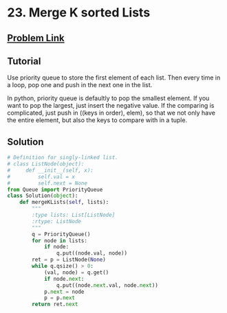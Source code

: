 # 23. Merge K sorted Lists

## [Problem Link](https://leetcode.com/problems/merge-k-sorted-lists/)

## Tutorial  
Use priority queue to store the first element of each list.
Then every time in a loop, pop one and push in the next one in the list.

In python, priority queue is defaultly to pop the smallest element.
If you want to pop the largest, just insert the negative value.
If the comparing is complicated, just push in ((keys in order), elem), so that we not only have the entire element, but also the keys to compare with in a tuple.

## Solution  
```python
# Definition for singly-linked list.
# class ListNode(object):
#     def __init__(self, x):
#         self.val = x
#         self.next = None
from Queue import PriorityQueue
class Solution(object):
    def mergeKLists(self, lists):
        """
        :type lists: List[ListNode]
        :rtype: ListNode
        """
        q = PriorityQueue()
        for node in lists:
            if node:
                q.put((node.val, node))
        ret = p = ListNode(None)
        while q.qsize() > 0:
            (val, node) = q.get()
            if node.next:
                q.put((node.next.val, node.next))
            p.next = node
            p = p.next
        return ret.next

```
